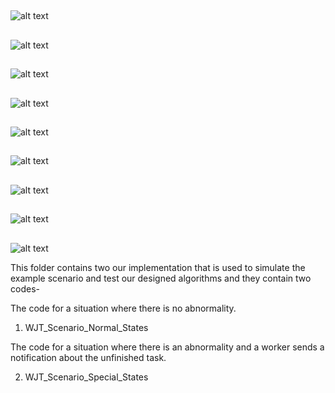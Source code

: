 ##
![alt text](Screenshots/page1.png "Figure 1")

##
![alt text](Screenshots/page2.png "Figure 2")

##
![alt text](Screenshots/page3.png "Figure 3")

##
![alt text](Screenshots/page4.png "Figure 4")

##
![alt text](Screenshots/page5.png "Figure 5")

##
![alt text](Screenshots/page6.png "Figure 6")

##
![alt text](Screenshots/page7.png "Figure 7")

##
![alt text](Screenshots/page8.png "Figure 8")

##
![alt text](Screenshots/page9.png "Figure 9")

This folder contains two our implementation that is used to simulate the example scenario and test our designed algorithms and they contain two codes-

The code for a situation where there is no abnormality.

1) WJT_Scenario_Normal_States

The code for a situation where there is an abnormality and a worker sends a notification about the unfinished task.

2) WJT_Scenario_Special_States
